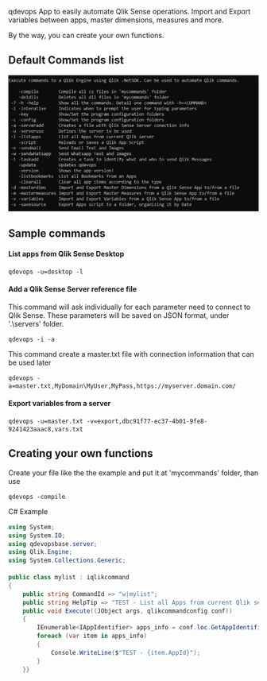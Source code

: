 ﻿qdevops
App to easily automate Qlik Sense operations. 
Import and Export variables between apps, master dimensions, measures and more.

By the way, you can create your own functions.

## Default Commands list
![Commands](images/commands.png)
## Sample commands
#### List apps from Qlik Sense Desktop
```
qdevops -u=desktop -l
```
#### Add a Qlik Sense Server reference file
This command will ask individually for each parameter need to connect to Qlik Sense. These parameters will be saved on JSON format, under '.\servers' folder.
```
qdevops -i -a
```
This command create a master.txt file with connection information that can be used later
```
qdevops -a=master.txt,MyDomain\MyUser,MyPass,https://myserver.domain.com/
```


#### Export variables from a server
```
qdevops -u=master.txt -v=export,dbc91f77-ec37-4b01-9fe8-9241423aaac8,vars.txt
```

## Creating your own functions
Create your file like the the example and put it at 'mycommands' folder, than use 
```
qdevops -compile
```
C# Example 

```csharp
using System;
using System.IO;
using qdevopsbase.server;
using Qlik.Engine;
using System.Collections.Generic;

public class mylist : iqlikcommand
{
	public string CommandId => "w|mylist";
	public string HelpTip => "TEST - List all Apps from current Qlik server";
	public void Execute((JObject args, qlikcommandconfig conf))
	{
		IEnumerable<IAppIdentifier> apps_info = conf.loc.GetAppIdentifiers();
		foreach (var item in apps_info)
		{
			Console.WriteLine($"TEST - {item.AppId}");
		}
	}}
```